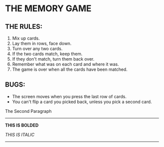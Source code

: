 THE MEMORY GAME
===

THE RULES:
---

1. Mix up cards.
2. Lay them in rows, face down.
3. Turn over any two cards.
4. If the two cards match, keep them.
5. If they don't match, turn them back over.
6. Remember what was on each card and where it was.
8. The game is over when all the cards have been matched.

BUGS:
---

* The screen moves when you press the last row of cards.
* You can't flip a card you picked back, unless you pick a second card.

The Second Paragraph

---

**THIS IS BOLDED**

*THIS IS ITALIC*

---
